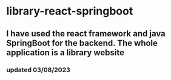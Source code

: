 # library-react-springboot

## I have used the react framework and java SpringBoot for the backend. The whole application is a library website

### updated 03/08/2023
